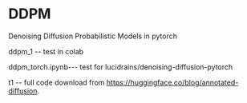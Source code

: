 # DDPM
Denoising Diffusion Probabilistic Models in pytorch

ddpm_1 -- test in colab

ddpm_torch.ipynb--- test for lucidrains/denoising-diffusion-pytorch

t1 -- full code download from https://huggingface.co/blog/annotated-diffusion.
